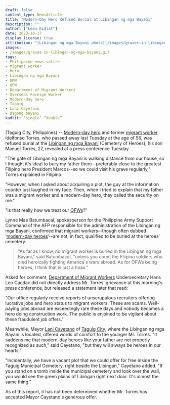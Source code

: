 ```yaml
---
draft: false
content_type: NewsArticle
title: "Modern-Day Hero Refused Burial at Libingan ng mga Bayani"
description: ""
author: ["Leon Kidlat"]
date: 2023-10-17
display_license: true
attribution: "[Libingan ng mga Bayani photo](/images/graves-in-libingan-ng-mga-bayani.gif) by [Aissa Richards](https://www.flickr.com/photos/71826795@N00/39106308) ([CC BY 2.0](https://creativecommons.org/licenses/by/2.0/))."
images:
- /images/graves-in-libingan-ng-mga-bayani.gif
tags:
- Philippine news satire
- Migrant worker
- Hero
- Libingan ng mga Bayani
- DMW
- OFW
- Department of Migrant Workers
- Overseas Foreign Worker
- Modern-day hero
- Taguig
- Lani Cayetano
- Bagong bayani
kudlit: ‘single’ “double”
---
```

(Taguig City, Philippines) -- [Modern-day hero](/tags/modern-day-hero/) and former [migrant worker](/tags/migrant-worker/) Idelfonso Torres, who passed away last Tuesday at the age of 56, was refused burial at the [Libingan ng mga Bayani](/tags/libingan-ng-mga-bayani/) (Cemetery of Heroes), his son Manuel Torres, 27, revealed at a press conference Tuesday.

"The gate of Libingan ng mga Bayani is walking distance from our house, so I thought it's ideal to bury my father there--preferably close to the greatest Filipino hero President Marcos--so we could visit his grave regularly," Torres explained in Filipino.

"However, when I asked about acquiring a plot, the guy at the information counter just laughed in my face. Then, when I tried to explain that my father was a migrant worker and a modern-day hero, they called the security on me."

"Is that really how we treat our [OFWs](/tags/ofw/)?"

Lynne Mae Batumbacal, spokesperson for the Philippine Army Support Command of the AFP responsible for the administration of the Libingan ng mga Bayani, confirmed that migrant workers--though often dubbed ‘[modern-day heroes](/tags/bagong-bayani/)’--are not, in fact, qualified to be buried at the heroes’ cemetery.

>"As far as I know, no migrant worker is buried in the Libingan ng mga Bayani," said Batumbacal, "unless you count the Filipino soldiers who died heroically fighting America's wars abroad. As for OFWs being heroes, I think that is just a hoax."

Asked for comment, [Department of Migrant Workers](/tags/dmw) Undersecretary Hans Leo Cacdac did not directly address Mr. Torres’ grievance at this morning's press conference, but released a statement later that read:

"Our office regularly receive reports of unscrupulous recruiters offering lucrative jobs and hero status to migrant workers. These are scams. Well-paying jobs abroad are exceedingly rare these days and nobody becomes a hero doing construction work. The public is enjoined to be vigilant about these fraudulent job offers."

Meanwhile, Mayor [Lani Cayetano](/tags/lani-cayetano/) of [Taguig City](/tags/taguig/), where the Libingan ng mga Bayani is located, offered words of comfort to the younger Mr. Torres. "It saddens me that modern-day heroes like your father are not properly recognized as such," said Cayetano,  "but they will always be heroes in our hearts."

"Incidentally, we have a vacant plot that we could offer for free inside the Taguig Municipal Cemetery, right beside the Libingan," Cayetano added. "If you stand on a tomb inside the municipal cemetery and look over the wall, you would see the green plains of Libingan right next door. It's almost the same thing."

As of this report, it has not been determined whether Mr. Torres has accepted Mayor Cayetano's generous offer.
